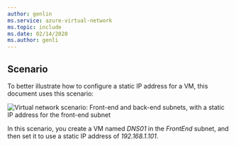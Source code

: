 ```yaml
---
author: genlin
ms.service: azure-virtual-network
ms.topic: include
ms.date: 02/14/2020
ms.author: genli
---
```

## Scenario

To better illustrate how to configure a static IP address for a VM, this document uses this scenario:

![Virtual network scenario: Front-end and back-end subnets, with a static IP address for the front-end subnet](./media/virtual-networks-static-ip-scenario-include/static-ip-scenario.png)

In this scenario, you create a VM named *DNS01* in the *FrontEnd* subnet, and then set it to use a static IP address of *192.168.1.101*.
